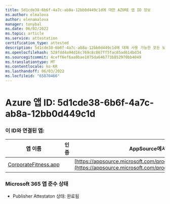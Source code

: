 ```yaml
---
title: 5d1cde38-6b6f-4a7c-ab8a-12bb0d449c1d에 대한 AZURE 앱 ID 정보
ms.author: elmalova
author: elenamalova
manager: tonybal
ms.date: 06/02/2022
ms.topic: article
ms.service: attestation
certification_type: attested
description: 5d1cde38-6b6f-4a7c-ab8a-12bb0d449c1d에 대해 사용 가능한 모든 보안 및 규정 준수 정보입니다.
ms.openlocfilehash: 528fdd4a94d16c769c8c067ff5fac85ad614bd34
ms.sourcegitcommit: 4ceff6ef6aa0bae1075da646773b852970bb4049
ms.translationtype: MT
ms.contentlocale: ko-KR
ms.lasthandoff: 06/03/2022
ms.locfileid: "65870466"
---
```

# <a name="azure-app-id-5d1cde38-6b6f-4a7c-ab8a-12bb0d449c1d"></a>Azure 앱 ID: 5d1cde38-6b6f-4a7c-ab8a-12bb0d449c1d


### <a name="apps-associated-with-this-id"></a>이 ID와 연결된 앱:
| **앱 이름** | **인증** | **AppSource에서 보기** |
|--------------|---------------|-----------------------|
| [CorporateFitness.app](../forward/WA200004093.md) |  | [https://appsource.microsoft.com/product/office/WA200004093](https://appsource.microsoft.com/product/office/WA200004093) |

### <a name="microsoft-365-app-compliance-status"></a>Microsoft 365 앱 준수 상태
- Publisher Attestaton 상태: 완료됨
